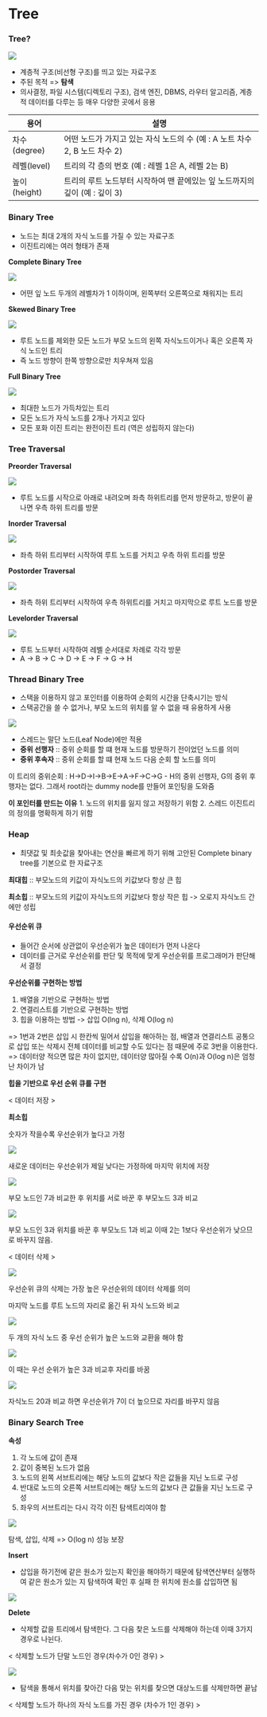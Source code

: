 Tree
====

### Tree?

![](image/Tree1.png)

-	계층적 구조(비선형 구조)를 띄고 있는 자료구조
-	주된 목적 => **탐색**
-	의사결정, 파일 시스템(디렉토리 구조), 검색 엔진, DBMS, 라우터 알고리즘, 계층적 데이터를 다루는 등 매우 다양한 곳에서 응용

| 용어         | 설명                                                                       |
|--------------|----------------------------------------------------------------------------|
| 차수(degree) | 어떤 노드가 가지고 있는 자식 노드의 수 (예 : A 노트 차수 2, B 노드 차수 2) |
| 레벨(level)  | 트리의 각 층의 번호 (예 : 레벨 1은 A, 레벨 2는 B)                          |
| 높이(height) | 트리의 루트 노드부터 시작하여 맨 끝에있는 잎 노드까지의 깊이 (예 : 깊이 3) |

### Binary Tree

-	노드는 최대 2개의 자식 노드를 가질 수 있는 자료구조
-	이진트리에는 여러 형태가 존재

**Complete Binary Tree**

![](image/complete_binarytree.png)

-	어떤 잎 노드 두개의 레벨차가 1 이하이며, 왼쪽부터 오른쪽으로 채워지는 트리

**Skewed Binary Tree**

![](image/skewed_binarytree.png)

-	루트 노드를 제외한 모든 노드가 부모 노드의 왼쪽 자식노드이거나 혹은 오른쪽 자식 노드인 트리
-	즉 노드 방향이 한쪽 방향으로만 치우쳐져 있음

**Full Binary Tree**

![](image/Full_binarytree.png)

-	최대한 노드가 가득차있는 트리
-	모든 노드가 자식 노드를 2개나 가지고 있다
-	모든 포화 이진 트리는 완전이진 트리 (역은 성립하지 않는다)

### Tree Traversal

**Preorder Traversal**

![](image/preorder_traversal.png)

-	루트 노드를 시작으로 아래로 내려오며 좌측 하위트리를 먼저 방문하고, 방문이 끝나면 우측 하위 트리를 방문

**Inorder Traversal**

![](image/inorder_traversal.png)

-	좌측 하위 트리부터 시작하여 루트 노드를 거치고 우측 하위 트리를 방문

**Postorder Traversal**

![](image/postorder_traversal.png)

-	좌측 하위 트리부터 시작하여 우측 하위트리를 거치고 마지막으로 루트 노드를 방문

**Levelorder Traversal**

![](image/levelorder_traversal.png)

-	루트 노드부터 시작하여 레벨 순서대로 차례로 각각 방문
-	A -> B -> C -> D -> E -> F -> G -> H

### Thread Binary Tree

-	스택을 이용하지 않고 포인터를 이용하여 순회의 시간을 단축시기는 방식
-	스택공간을 쓸 수 없거나, 부모 노드의 위치를 알 수 없을 때 유용하게 사용

![](image/Thread_binary_tree.png)

-	스레드는 말단 노드(Leaf Node)에만 적용
-	**중위 선행자** :: 중위 순회를 할 떄 현재 노드를 방문하기 전이었던 노드를 의미
-	**중위 후속자** :: 중위 순회를 할 떄 현재 노드 다음 순회 할 노드를 의미

이 트리의 중위순회 : H->D->I->B->E->A->F->C->G - H의 중위 선행자, G의 중위 후행자는 없다. 그래서 root라는 dummy node를 만들어 포인팅을 도와줌

**이 포인터를 만드는 이유** 1. 노드의 위치를 잃지 않고 저장하기 위함 2. 스레드 이진트리의 정의를 명확하게 하기 위함

### Heap

-	최댓값 및 최솟값을 찾아내는 연산을 빠르게 하기 위해 고안된 Complete binary tree를 기본으로 한 자료구조

**최대힙** :: 부모노드의 키값이 자식노드의 키값보다 항상 큰 힙

**최소힙** :: 부모노드의 키값이 자식노드의 키값보다 항상 작은 힙 -> 오로지 자식노드 간에만 성립

#### 우선순위 큐

-	들어간 순서에 상관없이 우선순위가 높은 데이터가 먼저 나온다
-	데이터를 근거로 우선순위를 판단 및 목적에 맞게 우선순위를 프로그래머가 판단해서 결정

**우선순위를 구현하는 방법**

1.	배열을 기반으로 구현하는 방법
2.	연결리스트를 기반으로 구현하는 방법
3.	힙을 이용하는 방법 -> 삽입 O(lng n), 삭제 O(log n)

=> 1번과 2번은 삽입 시 한칸씩 밀어서 삽입을 해아하는 점, 배열과 연결리스트 공통으로 삽입 또는 삭제시 전체 데이터를 비교할 수도 있다는 점 때문에 주로 3번을 이용한다. => 데이터양 적으면 많은 차이 없지만, 데이터양 많아질 수록 O(n)과 O(log n)은 엄청난 차이가 남

**힙을 기반으로 우선 순위 큐를 구현**

< 데이터 저장 >

**최소힙**

숫자가 작을수록 우선순위가 높다고 가정

![](image/priority_queue1.png)

새로운 데이터는 우선순위가 제일 낮다는 가정하에 마지막 위치에 저장

![](image/priority_queue2.png)

부모 노드인 7과 비교한 후 위치를 서로 바꾼 후 부모노드 3과 비교

![](image/priority_queue3.png)

부모 노드인 3과 위치를 바꾼 후 부모노드 1과 비교 이때 2는 1보다 우선순위가 낮으므로 바꾸지 않음.

< 데이터 삭제 >

![](image/priority_queue4.png)

우선순위 큐의 삭제는 가장 높은 우선순위의 데이터 삭제를 의미

마지막 노드를 루트 노드의 자리로 옮긴 뒤 자식 노드와 비교

![](image/priority_queue6.png)

두 개의 자식 노드 중 우선 순위가 높은 노드와 교환을 해야 함

![](image/priority_queue7.png)

이 때는 우선 순위가 높은 3과 비교후 자리를 바꿈

![](image/priority_queue8.png)

자식노드 20과 비교 하면 우선순위가 7이 더 높으므로 자리를 바꾸지 않음

### Binary Search Tree

**속성**

1.	각 노드에 값이 존재
2.	값이 중복된 노드가 없음
3.	노드의 왼쪽 서브트리에는 해당 노드의 값보다 작은 값들을 지닌 노드로 구성
4.	반대로 노드의 오른쪽 서브트리에는 해당 노드의 값보다 큰 값들을 지닌 노드로 구성
5.	좌우의 서브트리는 다시 각각 이진 탐색트리여야 함

![](image/binary_search_tree.png)

탐색, 삽입, 삭제 => O(log n) 성능 보장

**Insert**

-	삽입을 하기전에 같은 원소가 있는지 확인을 해야하기 때문에 탐색연산부터 실행하여 같은 원소가 있는 지 탐색하여 확인 후 실패 한 위치에 원소를 삽입하면 됨

![](image/bst_insert.png)

**Delete**

-	삭제할 값을 트리에서 탐색한다. 그 다음 찾은 노드를 삭제해야 하는데 이때 3가지 경우로 나뉜다.

< 삭제할 노드가 단말 노드인 경우(차수가 0인 경우) >

![](image/bst_delete1.jpg)

-	탐색을 통해서 위치를 찾아간 다음 맞는 위치를 찾으면 대상노드를 삭제만하면 끝남

< 삭제할 노드가 하나의 자식 노드를 가진 경우 (차수가 1인 경우) >

![]()
